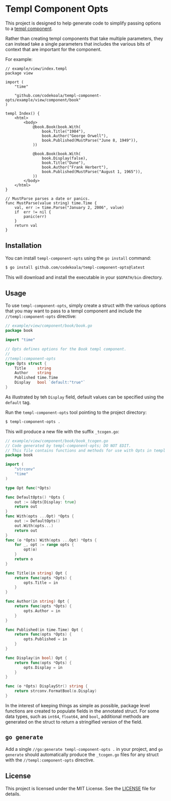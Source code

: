 # Templ Component Opts

This project is designed to help generate code to simplify passing options to a [templ component](https://github.com/a-h/templ).

Rather than creating templ components that take multiple parameters, they can instead take a single parameters that includes the various bits of context that are important for the component.

For example:

```templ
// example/view/index.templ
package view

import (
    "time"

    "github.com/codekoala/templ-component-opts/example/view/component/book"
)

templ Index() {
    <html>
        <body>
            @book.Book(book.With(
                book.Title("1984"),
                book.Author("George Orwell"),
                book.Published(MustParse("June 8, 1949")),
            ))

            @book.Book(book.With(
                book.Display(false),
                book.Title("Dune"),
                book.Author("Frank Herbert"),
                book.Published(MustParse("August 1, 1965")),
            ))
        </body>
    </html>
}

// MustParse parses a date or panics.
func MustParse(value string) time.Time {
    val, err := time.Parse("January 2, 2006", value)
    if  err != nil {
        panic(err)
    }
    return val
}
```

## Installation

You can install `templ-component-opts` using the `go install` command:

```sh
$ go install github.com/codekoala/templ-component-opts@latest
```

This will download and install the executable in your `$GOPATH/bin` directory.

## Usage

To use `templ-component-opts`, simply create a struct with the various options that you may want to pass to a templ component and include the `//templ:component-opts` directive:

```go
// example/view/component/book/book.go
package book

import "time"

// Opts defines options for the Book templ component.
//
//templ:component-opts
type Opts struct {
	Title     string
	Author    string
	Published time.Time
	Display   bool `default:"true"`
}
```

As illustrated by teh `Display` field, default values can be specified using the `default` tag.

Run the `templ-component-opts` tool pointing to the project directory:

```sh
$ templ-component-opts .
```

This will produce a new file with the suffix `_tcogen.go`:

```go
// example/view/component/book/book_tcogen.go
// Code generated by templ-component-opts; DO NOT EDIT.
// This file contains functions and methods for use with Opts in templ components.
package book

import (
	"strconv"
	"time"
)

type Opt func(*Opts)

func DefaultOpts() *Opts {
	out := &Opts{Display: true}
	return out
}
func With(opts ...Opt) *Opts {
	out := DefaultOpts()
	out.With(opts...)
	return out
}
func (o *Opts) With(opts ...Opt) *Opts {
	for _, opt := range opts {
		opt(o)
	}
	return o
}

func Title(in string) Opt {
	return func(opts *Opts) {
		opts.Title = in
	}
}

func Author(in string) Opt {
	return func(opts *Opts) {
		opts.Author = in
	}
}

func Published(in time.Time) Opt {
	return func(opts *Opts) {
		opts.Published = in
	}
}

func Display(in bool) Opt {
	return func(opts *Opts) {
		opts.Display = in
	}
}

func (o *Opts) DisplayStr() string {
	return strconv.FormatBool(o.Display)
}
```

In the interest of keeping things as simple as possible, package level functions are created to populate fields in the annotated struct. For some data types, such as `int64`, `float64`, and `bool`, additional methods are generated on the struct to return a stringified version of the field.

## `go generate`

Add a single `//go:generate templ-component-opts .` in your project, and `go generate` should automatically produce the `_tcogen.go` files for any struct with the `//templ:component-opts` directive.

## License

This project is licensed under the MIT License. See the [LICENSE](./LICENSE) file for details.
